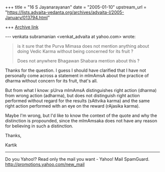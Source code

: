 +++
title = "16 S Jayanarayanan"
date = "2005-01-10"
upstream_url = "https://lists.advaita-vedanta.org/archives/advaita-l/2005-January/013794.html"

+++
[Archive link](https://lists.advaita-vedanta.org/archives/advaita-l/2005-January/013794.html)

--- venkata subramanian <venkat_advaita at yahoo.com> wrote:

> is it sure that the Purva Mimasa does not mention anything about
> doing Vedic Karma without being concerned for its fruit ?  
>  
> Does not anywhere Bhagawan Shabara mention about this ?
>  

Thanks for the question. I guess I should have clarified that I have
not personally come across a statement in mImAmsA about the practice of
dharma without concern for its fruit, that's all.

But from what I know: pUrva mImAmsA distinguishes right action (dharma)
from wrong action (adharma), but does not distinguish right action
performed without regard for the results (sAttvika karma) and the same
right action performed with an eye on the reward (rAjasika karma). 

Maybe I'm wrong, but I'd like to know the context of the quote and why
the distinction is propounded, since the mImAmsaka does not have any
reason for believing in such a distinction.

Thanks,

Kartik



__________________________________ 
Do you Yahoo!? 
Read only the mail you want - Yahoo! Mail SpamGuard. 
http://promotions.yahoo.com/new_mail 


